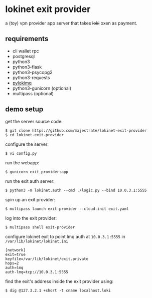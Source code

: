 # lokinet exit provider 

a (toy) vpn provider app server that takes ~~loki~~ oxen as payment.

## requirements

* cli wallet rpc
* postgresql
* python3
* python3-flask
* python3-psycopg2
* python3-requests
* [pylokimq](https://github.com/loki-project/loki-pylokimq)
* python3-gunicorn (optional)
* multipass (optional)

## demo setup

get the server source code:

    $ git clone https://github.com/majestrate/lokinet-exit-provider
    $ cd lokinet-exit-provider

configure the server:

    $ vi config.py

run the webapp:

    $ gunicorn exit_provider:app
    
run the exit auth server:

    $ python3 -m lokinet.auth --cmd ./logic.py --bind 10.0.3.1:5555


spin up an exit provider:

    $ multipass launch exit-provider --cloud-init exit.yaml


log into the exit provider:

    $ multipass shell exit-provider

configure lokinet exit to point lmq auth at `10.0.3.1:5555` in `/var/lib/lokinet/lokinet.ini`

    [network]
    exit=true
    keyfile=/var/lib/lokinet/exit.private
    hops=2
    auth=lmq
    auth-lmq=tcp://10.0.3.1:5555

find the exit's address inside the exit provider using:

    $ dig @127.3.2.1 +short -t cname localhost.loki
